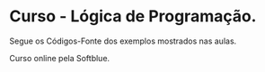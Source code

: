 # Curso - Lógica de Programação.

Segue os Códigos-Fonte dos exemplos mostrados nas aulas.

Curso online pela Softblue.
